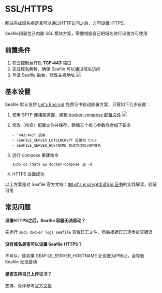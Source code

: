 # SSL/HTTPS

网站完成域名绑定且可以通过HTTP访问之后，方可设置HTTPS。

Seafile预装包已内置 SSL 模块方案，需要根据自己的域名进行设置方可使用

## 前置条件

1. 在云控制台开启 **TCP:443** 端口
2. 完成域名解析，确保 Seafile 可以通过域名访问
3. 登录 Seafile 后台，修改主机地址
   ![](https://libs.websoft9.com/Websoft9/DocsPicture/zh/seafile/seafile-seturl-websoft9.png)

## 基本设置

Seafile 默认支持 [Let's Encrypt](https://letsencrypt.org/) 免费证书自动部署方案，只需如下几步设置：

1. 使用 SFTP 连接服务器，编辑 [docker-compose 配置文件](/zh/stack-components.md#docker-compose)
   ![](https://libs.websoft9.com/Websoft9/DocsPicture/zh/seafile/seafile-editconfig-websoft9.png)

2. 修改（检查）配置文件并保存，确保三个核心参数符合如下要求
   ```
   - "443:443" 启用
   - SEAFILE_SERVER_LETSENCRYPT 设置为 true
   - SEAFILE_SERVER_HOSTNAME 修改为你自己的域名
   ```
3. 运行 compose 重建命令
   ```
   sudo cd /data && docker-compose up -d
   ```
4. HTTPS 设置成功

以上方案是对 Seafile 官方文档：[向Let's encrypt申请SSL证书](https://manual-cn-origin.seafile.com/deploy/deploy_with_docker#xiang-lets-encrypt-shen-qing-ssl-zheng-shu)的实践解读，验证可用

## 常见问题

#### 设置HTTPS之后，Seafile 容器无法启动？

先运行 `sudo docker logs seafile` 查看日志文件，然后根据日志逐步排查错误

#### 没有域名是否可以设置 Seafile HTTPS？

不可以，即如果 SEAFILE_SERVER_HOSTNAME 处设置为IP地址，会导致 Seafile 无法启动

#### 是否支持自己上传证书？

支持，具体参考[官方文档](https://manual-cn-origin.seafile.com/deploy/deploy_with_docker#xiang-lets-encrypt-shen-qing-ssl-zheng-shu)
